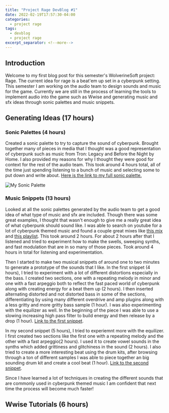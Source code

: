 ```yaml
---
title: "Project Rage DevBlog #1"
date: 2022-02-19T17:57:30-04:00
categories:
  - project rage
tags:
  - devblog
  - project rage
excerpt_separator: <!--more-->
---
```




## Introduction
<!--more-->
Welcome to my first blog post for this semester's WolverineSoft project: Rage. The current idea for rage is a beat'em up set in a cyberpunk setting. This semester I am working on the audio team to design sounds and music for the game. Currently we are still in the process of learning the tools to implement audio into the game such as Wwise and generating music and sfx ideas through sonic palettes and music snippets.
<!--more-->

## Generating Ideas (17 hours)

### Sonic Palettes (4 hours)

Created a sonic palette to try to capture the sound of cyberpunk. Brought together many of pieces in media that I thought was a good representation of cyberpunk such as music from Tron: Legacy and Before the Night by Home. I also provided my reasons for why I thought they were good for context for the rest of the audio team. This took around 4 hours total, all of the time just spending listening to a bunch of music and selecting some to put down and write about. [Here is the link to my full sonic palette.](https://studio.eecs.umich.edu/confluence/display/W2WSP/Sonic+Palette+-+ZW)

<img src="https://zwagaroo.github.io/assets/images/Sonic%20Palette%20Picture.png" alt="My Sonic Palette">

### Music Snippets (13 hours)

Looked at all the sonic palettes generated by the audio team to get a good idea of what type of music and sfx are included. Though there was some great examples, I thought that wasn't enough to give me a really great idea of what cyberpunk should sound like. I was able to search on youtube for a lot of cyberpunk themed music and found a couple great mixes like [this mix](https://www.youtube.com/watch?v=7JqKRqOmzi0) and [this playlist](https://www.youtube.com/watch?v=wcOhAodaW5Y&list=PLcx8DGkalsx4JPyF7VmDIOg1rzLR-suB4). This took around 2 hours. For about 2 hours after that I listened and tried to experiment how to make the swells, sweeping synths, and fast modulation that are in so many of those pieces. Took around 4 hours in total for listening and experimentation.

Then I started to make two musical snippets of around one to two minutes to generate a prototype of the sounds that I like. In the first snippet (4 hours), I tried to experiment with a lot of different distortions especially in the bass. I created two sections, one with a repeating melody in minor and one with a fast arpeggio both to reflect the fast paced world of cyberpunk along with creating energy for a beat them up (2 hours). I then inserted alternating distorted and not distorted bass in some of the sections, differentiating by using many different overdrive and amp plugins along with a less gritty and more gritty bass sample (1 hour). I was also experimenting with the equilizer as well. In the beginning of the piece I was able to use a slowing increasing high pass filter to build energy and then release by a drop (1 hour). [Link to the first snippet](https://studio.eecs.umich.edu/jira/secure/attachment/12022/Snippet1.wav).

In my second snippet (5 hours), I tried to experiemnt more with the equilizer. I first created two sections like the first one with a repeating melody and the other with a fast arpeggio(2 hours). I used it to create vowel sounds in the synths which added grittiness and glitchiness in the sound (2 hours). I also tried to create a more interesting beat using the drum kits, after browsing through a ton of different samples I was able to piece together an big sounding drum kit and create a cool beat (1 hour). [Link to the second snippet](https://studio.eecs.umich.edu/jira/secure/attachment/12020/Snippet2.wav).

Since I have learned a lot of techniques in creating the different sounds that are commonly used in cyberpunk themed music I am confident that next time the process will become much faster!

## Wwise Tutorials (6 hours)


